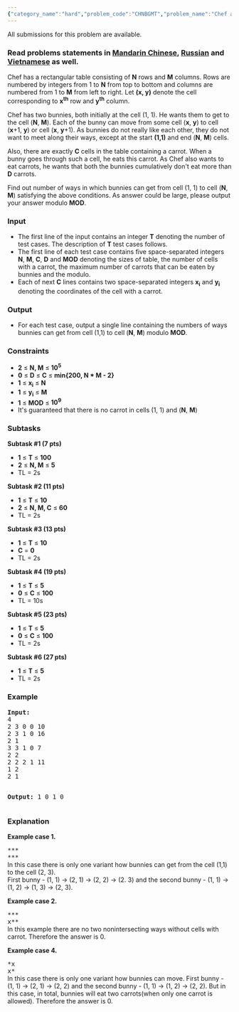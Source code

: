 ```yaml
---
{"category_name":"hard","problem_code":"CHNBGMT","problem_name":"Chef and Big Matrix","languages_supported":{"0":"ADA","1":"ASM","2":"BASH","3":"BF","4":"C","5":"C99 strict","6":"CAML","7":"CLOJ","8":"CLPS","9":"CPP 4.3.2","10":"CPP 4.9.2","11":"CPP14","12":"CS2","13":"D","14":"ERL","15":"FORT","16":"FS","17":"GO","18":"HASK","19":"ICK","20":"ICON","21":"JAVA","22":"JS","23":"LISP clisp","24":"LISP sbcl","25":"LUA","26":"NEM","27":"NICE","28":"NODEJS","29":"PAS fpc","30":"PAS gpc","31":"PERL","32":"PERL6","33":"PHP","34":"PIKE","35":"PRLG","36":"PYPY","37":"PYTH","38":"PYTH 3.4","39":"RUBY","40":"SCALA","41":"SCM chicken","42":"SCM guile","43":"SCM qobi","44":"ST","45":"TCL","46":"TEXT","47":"WSPC"},"max_timelimit":"2 - 10","source_sizelimit":50000,"problem_author":"antoniuk1","problem_tester":"xcwgf666","date_added":"8-02-2016","tags":{"0":"antoniuk1","1":"april16","2":"binomial","3":"chinese","4":"hard","5":"modular"},"editorial_url":"http://discuss.codechef.com/problems/CHNBGMT","time":{"view_start_date":1460374200,"submit_start_date":1460374200,"visible_start_date":1460374200,"end_date":1735669800},"layout":"problem"}
---
```

<span class="solution-visible-txt">All submissions for this problem are available.</span><h3> Read problems statements in <a target="_blank" href="http://www.codechef.com/download/translated/APRIL16/mandarin/CHNBGMT.pdf">Mandarin Chinese</a>, <a target="_blank" href="http://www.codechef.com/download/translated/APRIL16/russian/CHNBGMT.pdf">Russian</a> and <a target="_blank" href="http://www.codechef.com/download/translated/APRIL16/vietnamese/CHNBGMT.pdf">Vietnamese</a> as well.</h3>
<p>Chef has a rectangular table consisting of <b>N</b> rows and <b>M</b> columns. Rows are numbered by integers from 1 to <b>N</b> from top to bottom and columns are numbered from 1 to <b>M</b> from left to right. Let <b>(x, y)</b> denote the cell corresponding to <b>x<sup>th</sup></b> row and <b>y<sup>th</sup></b> column.</p>
<p>Chef has two bunnies, both initially at the cell (1, 1). He wants them to get to the cell (<b>N</b>, <b>M</b>). Each of the bunny can move from some cell (<b>x</b>, <b>y</b>) to cell (<b>x</b>+1, <b>y</b>) or cell (<b>x</b>, <b>y</b>+1). As bunnies do not really like each other, they do not want to meet along their ways, except at the start <b>(1,1)</b> and end (<b>N</b>, <b>M</b>) cells.
</p>
<p>Also, there are exactly <b>C</b> cells in the table containing a carrot. When a bunny goes through such a cell, he eats this carrot. As Chef also wants to eat carrots, he wants that both the bunnies cumulatively don't eat more than <b>D</b> carrots.</p>
<p>
Find out number of ways in which bunnies can get from cell (1, 1) to cell (<b>N</b>, <b>M</b>) satisfying the above conditions. As answer could be large, please output your answer modulo <b>MOD</b>.
</p>
<h3>Input</h3>
<ul>
<li>The first line of the input contains an integer <b>T</b> denoting the number of test cases. The description of <b>T</b> test cases follows.</li>
<li>The first line of each test case contains five space-separated integers <b>N</b>, <b>M</b>, <b>C</b>, <b>D</b> and <b>MOD</b> denoting the sizes of table, the number of cells with a carrot, the maximum number of carrots that can be eaten by bunnies and the modulo.</li>
<li>Each of next <b>C</b> lines contains two space-separated integers <b>x<sub>i</sub></b> and <b>y<sub>i</sub></b> denoting the coordinates of the cell with a carrot. </li>
</ul>
<h3>Output</h3>
<ul>
<li>For each test case, output a single line containing the numbers of ways bunnies can get from cell (1,1) to cell (<b>N</b>, <b>M</b>) modulo <b>MOD</b>.</li>
</ul>
<h3>Constraints</h3>
<ul>
<li><b>2</b> ≤ <b>N, M</b> ≤ <b>10<sup>5</sup></b></li>
<li><b>0</b> ≤ <b>D</b> ≤ <b>C</b> ≤ <b>min{200, N *  M - 2}</b></li>
<li><b>1</b> ≤ <b>x<sub>i</sub></b> ≤ <b>N</b></li>
<li><b>1</b> ≤ <b>y<sub>i</sub></b> ≤ <b>M</b></li>
<li><b>1</b> ≤ <b>MOD</b> ≤ <b>10<sup>9</sup></b></li>
<li>It's guaranteed that there is no carrot in cells (1, 1) and (<b>N</b>, <b>M</b>)</li>
</ul>
<h3>Subtasks</h3>
<p><b>Subtask #1 (7 pts)</b></p>
<ul>
<li><b>1</b> ≤ <b>T</b> ≤ <b>100</b></li>
<li><b>2</b> ≤ <b>N, M</b> ≤ <b>5</b></li>
<li>TL = 2s</li>
</ul>
<p> </p>
<p><b>Subtask #2 (11 pts)</b></p>
<ul>
<li><b>1</b> ≤ <b>T</b> ≤ <b>10</b></li>
<li><b>2</b> ≤ <b>N, M, C</b> ≤ <b>60</b></li>
<li>TL = 2s</li>
</ul>
<p> </p>
<p><b>Subtask #3 (13 pts)</b></p>
<ul>
<li><b>1</b> ≤ <b>T</b> ≤ <b>10</b></li>
<li><b>C</b> = <b>0</b></li>
<li>TL = 2s</li>
</ul>
<p> </p>
<p><b>Subtask #4 (19 pts)</b></p>
<ul>
<li><b>1</b> ≤ <b>T</b> ≤ <b>5</b></li>
<li><b>0</b> ≤ <b>C</b> ≤ <b>100</b></li>
<li>TL = 10s</li>
</ul>
<p> </p>
<p><b>Subtask #5 (23 pts)</b></p>
<ul>
<li><b>1</b> ≤ <b>T</b> ≤ <b>5</b></li>
<li><b>0</b> ≤ <b>C</b> ≤ <b>100</b></li>
<li>TL = 2s</li>
</ul>
<p> </p>
<p><b>Subtask #6 (27 pts)</b></p>
<ul>
<li><b>1</b> ≤ <b>T</b> ≤ <b>5</b></li>
<li>TL = 2s</li>
</ul>
<h3>Example</h3>
<pre><b>Input:</b>
4
2 3 0 0 10
2 3 1 0 16
2 1
3 3 1 0 7
2 2
2 2 2 1 11
1 2
2 1

<b>Output:</b>
1
0
1
0
</pre><h3>Explanation</h3>
<p><b>Example case 1.</b></p>
<p><tt>***</tt><br />
<tt>***</tt><br />
In this case there is only one variant how bunnies can get from the cell (1,1) to the cell (2, 3). <br />
First bunny - (1, 1) -> (2, 1) -> (2, 2) -> (2. 3) and the second bunny - (1, 1) -> (1, 2) -> (1, 3) -> (2, 3).<br />
</p>
<p><b>Example case 2.</b></p>
<p><tt>***</tt><br />
<tt>x**</tt><br />
In this example there are no two nonintersecting ways without cells with carrot. Therefore the answer is 0.</p>
<p><b>Example case 4.</b></p>
<p><tt>*x</tt><br />
<tt>x*</tt><br />
In this case there is only one variant how bunnies can move. First bunny - (1, 1) -> (2, 1) -> (2, 2) and the second bunny - (1, 1) -> (1, 2) -> (2, 2). But in this case, in total, bunnies will eat two carrots(when only one carrot is allowed). Therefore the answer is 0.</p>
